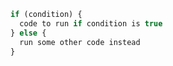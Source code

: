 ```javascript
if (condition) {
  code to run if condition is true
} else {
  run some other code instead
}
```
